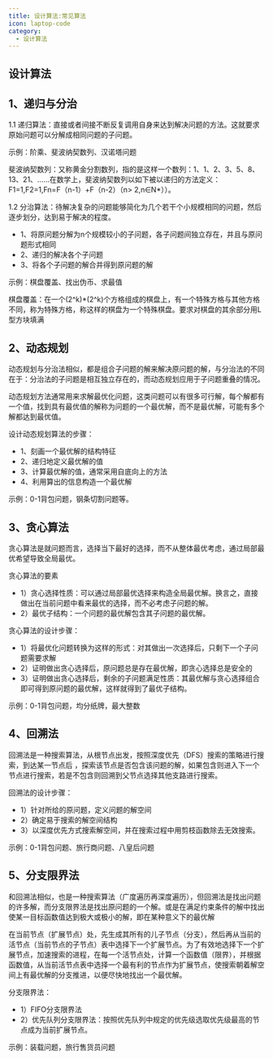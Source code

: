```yaml
---
title: 设计算法:常见算法
icon: laptop-code
category:
  - 设计算法
---
```


## 设计算法

## 1、递归与分治

1.1 递归算法：直接或者间接不断反复调用自身来达到解决问题的方法。这就要求原始问题可以分解成相同问题的子问题。

示例：阶乘、斐波纳契数列、汉诺塔问题

斐波纳契数列：又称黄金分割数列，指的是这样一个数列：1、1、2、3、5、8、13、21、……在数学上，斐波纳契数列以如下被以递归的方法定义：F1=1,F2=1,Fn=F（n-1）+F（n-2）（n>
2,n∈N*））。

1.2 分治算法：待解决复杂的问题能够简化为几个若干个小规模相同的问题，然后逐步划分，达到易于解决的程度。

* 1、将原问题分解为n个规模较小的子问题，各子问题间独立存在，并且与原问题形式相同
* 2、递归的解决各个子问题
* 3、将各个子问题的解合并得到原问题的解

示例：棋盘覆盖、找出伪币、求最值

棋盘覆盖：在一个(2^k)*(2^k)个方格组成的棋盘上，有一个特殊方格与其他方格不同，称为特殊方格，称这样的棋盘为一个特殊棋盘。要求对棋盘的其余部分用L型方块填满

## 2、动态规划

动态规划与分治法相似，都是组合子问题的解来解决原问题的解，与分治法的不同在于：分治法的子问题是相互独立存在的，而动态规划应用于子问题重叠的情况。

动态规划方法通常用来求解最优化问题，这类问题可以有很多可行解，每个解都有一个值，找到具有最优值的解称为问题的一个最优解，而不是最优解，可能有多个解都达到最优值。

设计动态规划算法的步骤：

* 1、刻画一个最优解的结构特征
* 2、递归地定义最优解的值
* 3、计算最优解的值，通常采用自底向上的方法
* 4、利用算出的信息构造一个最优解

示例：0-1背包问题，钢条切割问题等。

## 3、贪心算法

贪心算法是就问题而言，选择当下最好的选择，而不从整体最优考虑，通过局部最优希望导致全局最优。

贪心算法的要素

* 1）贪心选择性质：可以通过局部最优选择来构造全局最优解。换言之，直接做出在当前问题中看来最优的选择，而不必考虑子问题的解。
* 2）最优子结构：一个问题的最优解包含其子问题的最优解。

贪心算法的设计步骤：

* 1）将最优化问题转换为这样的形式：对其做出一次选择后，只剩下一个子问题需要求解
* 2）证明做出贪心选择后，原问题总是存在最优解，即贪心选择总是安全的
* 3）证明做出贪心选择后，剩余的子问题满足性质：其最优解与贪心选择组合即可得到原问题的最优解，这样就得到了最优子结构。

示例：0-1背包问题，均分纸牌，最大整数

## 4、回溯法

回溯法是一种搜索算法，从根节点出发，按照深度优先（DFS）搜索的策略进行搜索，到达某一节点后
，探索该节点是否包含该问题的解，如果包含则进入下一个节点进行搜索，若是不包含则回溯到父节点选择其他支路进行搜索。

回溯法的设计步骤：

* 1）针对所给的原问题，定义问题的解空间
* 2）确定易于搜索的解空间结构
* 3）以深度优先方式搜索解空间，并在搜索过程中用剪枝函数除去无效搜索。

示例：0-1背包问题、旅行商问题、八皇后问题

## 5、分支限界法

和回溯法相似，也是一种搜索算法（广度遍历再深度遍历），但回溯法是找出问题的许多解，而分支限界法是找出原问题的一个解。或是在满足约束条件的解中找出使某一目标函数值达到极大或极小的解，即在某种意义下的最优解

在当前节点（扩展节点）处，先生成其所有的儿子节点（分支），然后再从当前的活节点（当前节点的子节点）表中选择下一个扩展节点。为了有效地选择下一个扩展节点，加速搜索的进程，在每一个活节点处，计算一个函数值（限界），并根据函数值，从当前活节点表中选择一个最有利的节点作为扩展节点，使搜索朝着解空间上有最优解的分支推进，以便尽快地找出一个最优解。

分支限界法：

* 1）FIFO分支限界法
* 2）优先队列分支限界法：按照优先队列中规定的优先级选取优先级最高的节点成为当前扩展节点。

示例：装载问题，旅行售货员问题
